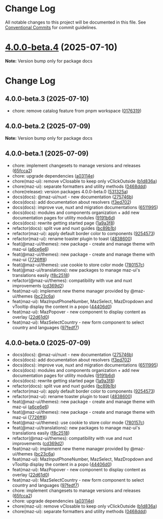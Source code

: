 # Change Log

All notable changes to this project will be documented in this file.
See [Conventional Commits](https://conventionalcommits.org) for commit guidelines.

# [4.0.0-beta.4](https://github.com/LouisMazel/maz-ui/compare/v4.0.0-beta.3...v4.0.0-beta.4) (2025-07-10)

**Note:** Version bump only for package docs





# Change Log



## 4.0.0-beta.3 (2025-07-10)

* chore: remove catalog feature from pnpm workspace ([0176319](https://github.com/LouisMazel/maz-ui/commit/0176319))





## 4.0.0-beta.2 (2025-07-09)

**Note:** Version bump only for package docs





## 4.0.0-beta.1 (2025-07-09)

* chore: implement changesets to manage versions and releases ([65fcca2](https://github.com/LouisMazel/maz-ui/commit/65fcca2))
* chore: upgrade dependencies ([a03114e](https://github.com/LouisMazel/maz-ui/commit/a03114e))
* chore(maz-ui): remove vClosable to keep only vClickOutside ([b1d836a](https://github.com/LouisMazel/maz-ui/commit/b1d836a))
* chore(maz-ui): separate formatters and utility methods ([0468ddd](https://github.com/LouisMazel/maz-ui/commit/0468ddd))
* chore(release): version packages 4.0.0-beta.0 ([531325a](https://github.com/LouisMazel/maz-ui/commit/531325a))
* docs(docs): @maz-ui/nuxt - new documentation ([275746b](https://github.com/LouisMazel/maz-ui/commit/275746b))
* docs(docs): add documentation about resolvers ([f3ed702](https://github.com/LouisMazel/maz-ui/commit/f3ed702))
* docs(docs): improve vue, nuxt and migration documentations ([6511995](https://github.com/LouisMazel/maz-ui/commit/6511995))
* docs(docs): modules and components organization + add new documentation pages for utility modules ([9191b6d](https://github.com/LouisMazel/maz-ui/commit/9191b6d))
* docs(docs): rewrite getting started page ([1a9a3f8](https://github.com/LouisMazel/maz-ui/commit/1a9a3f8))
* refactor(docs): split vue and nuxt guides ([bc89b1b](https://github.com/LouisMazel/maz-ui/commit/bc89b1b))
* refactor(maz-ui): apply default border color to components ([9254573](https://github.com/LouisMazel/maz-ui/commit/9254573))
* refactor(maz-ui): rename toaster plugin to toast ([4838600](https://github.com/LouisMazel/maz-ui/commit/4838600))
* feat(@maz-ui/themes): new package - create and manage theme with maz-ui ([a6ce6e6](https://github.com/LouisMazel/maz-ui/commit/a6ce6e6))
* feat(@maz-ui/themes): new package - create and manage theme with maz-ui ([7726ff8](https://github.com/LouisMazel/maz-ui/commit/7726ff8))
* feat(@maz-ui/themes): use cookie to store color mode ([780157c](https://github.com/LouisMazel/maz-ui/commit/780157c))
* feat(@maz-ui/translations): new packages to manage maz-ui's translations easily ([f8c2518](https://github.com/LouisMazel/maz-ui/commit/f8c2518))
* refactor(@maz-ui/themes): compatibility with vue and nuxt improvements ([cd369d2](https://github.com/LouisMazel/maz-ui/commit/cd369d2))
* feat(maz-ui): implement new theme manager provided by @maz-ui/themes ([bc23c6a](https://github.com/LouisMazel/maz-ui/commit/bc23c6a))
* feat(maz-ui): MazInputPhoneNumber, MazSelect, MazDropdown and vTooltip display the content in a popo ([44406d0](https://github.com/LouisMazel/maz-ui/commit/44406d0))
* feat(maz-ui): MazPopover - new component to display content as overlay ([22d61d0](https://github.com/LouisMazel/maz-ui/commit/22d61d0))
* feat(maz-ui): MazSelectCountry - new form component to select country and languages ([97fedf7](https://github.com/LouisMazel/maz-ui/commit/97fedf7))





## 4.0.0-beta.0 (2025-07-09)

* docs(docs): @maz-ui/nuxt - new documentation ([275746b](https://github.com/LouisMazel/maz-ui/commit/275746b))
* docs(docs): add documentation about resolvers ([f3ed702](https://github.com/LouisMazel/maz-ui/commit/f3ed702))
* docs(docs): improve vue, nuxt and migration documentations ([6511995](https://github.com/LouisMazel/maz-ui/commit/6511995))
* docs(docs): modules and components organization + add new documentation pages for utility modules ([9191b6d](https://github.com/LouisMazel/maz-ui/commit/9191b6d))
* docs(docs): rewrite getting started page ([1a9a3f8](https://github.com/LouisMazel/maz-ui/commit/1a9a3f8))
* refactor(docs): split vue and nuxt guides ([bc89b1b](https://github.com/LouisMazel/maz-ui/commit/bc89b1b))
* refactor(maz-ui): apply default border color to components ([9254573](https://github.com/LouisMazel/maz-ui/commit/9254573))
* refactor(maz-ui): rename toaster plugin to toast ([4838600](https://github.com/LouisMazel/maz-ui/commit/4838600))
* feat(@maz-ui/themes): new package - create and manage theme with maz-ui ([a6ce6e6](https://github.com/LouisMazel/maz-ui/commit/a6ce6e6))
* feat(@maz-ui/themes): new package - create and manage theme with maz-ui ([7726ff8](https://github.com/LouisMazel/maz-ui/commit/7726ff8))
* feat(@maz-ui/themes): use cookie to store color mode ([780157c](https://github.com/LouisMazel/maz-ui/commit/780157c))
* feat(@maz-ui/translations): new packages to manage maz-ui's translations easily ([f8c2518](https://github.com/LouisMazel/maz-ui/commit/f8c2518))
* refactor(@maz-ui/themes): compatibility with vue and nuxt improvements ([cd369d2](https://github.com/LouisMazel/maz-ui/commit/cd369d2))
* feat(maz-ui): implement new theme manager provided by @maz-ui/themes ([bc23c6a](https://github.com/LouisMazel/maz-ui/commit/bc23c6a))
* feat(maz-ui): MazInputPhoneNumber, MazSelect, MazDropdown and vTooltip display the content in a popo ([44406d0](https://github.com/LouisMazel/maz-ui/commit/44406d0))
* feat(maz-ui): MazPopover - new component to display content as overlay ([22d61d0](https://github.com/LouisMazel/maz-ui/commit/22d61d0))
* feat(maz-ui): MazSelectCountry - new form component to select country and languages ([97fedf7](https://github.com/LouisMazel/maz-ui/commit/97fedf7))
* chore: implement changesets to manage versions and releases ([65fcca2](https://github.com/LouisMazel/maz-ui/commit/65fcca2))
* chore: upgrade dependencies ([a03114e](https://github.com/LouisMazel/maz-ui/commit/a03114e))
* chore(maz-ui): remove vClosable to keep only vClickOutside ([b1d836a](https://github.com/LouisMazel/maz-ui/commit/b1d836a))
* chore(maz-ui): separate formatters and utility methods ([0468ddd](https://github.com/LouisMazel/maz-ui/commit/0468ddd))
